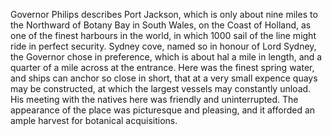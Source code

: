 Governor Philips describes Port Jackson, which is only about nine miles
                    to the Northward of Botany Bay in South Wales, on the Coast of
                    Holland, as one of the finest harbours in the world, in which 1000
                    sail of the line might ride in perfect security. Sydney cove, named so in
                    honour of Lord Sydney, the Governor chose in preference, which is
                    about hal a mile in length, and a quarter of a mile across at the entrance.
                    Here was the finest spring water, and ships can anchor so close in
                    short, that at a very small expence quays may be constructed, at which the
                    largest vessels may constantly unload. His meeting with the natives
                    here was friendly and uninterrupted. The appearance of the place was
                    picturesque and pleasing, and it afforded an ample harvest for
                    botanical acquisitions.